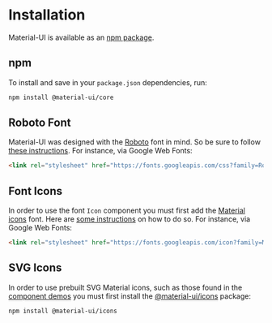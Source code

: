 # Installation

Material-UI is available as an [npm package](https://www.npmjs.com/package/@material-ui/core).

## npm

To install and save in your `package.json` dependencies, run:

```sh
npm install @material-ui/core
```

## Roboto Font

Material-UI was designed with the [Roboto](http://www.google.com/fonts/specimen/Roboto)
font in mind. So be sure to follow [these instructions](/style/typography#general).
For instance, via Google Web Fonts:
```html
<link rel="stylesheet" href="https://fonts.googleapis.com/css?family=Roboto:300,400,500">
```

## Font Icons

In order to use the font `Icon` component you must first add the [Material icons](https://material.io/icons/) font.
Here are [some instructions](/style/icons#font-icons)
on how to do so.
For instance, via Google Web Fonts:
```html
<link rel="stylesheet" href="https://fonts.googleapis.com/icon?family=Material+Icons">
```

## SVG Icons

In order to use prebuilt SVG Material icons, such as those found in the [component demos](/demos/app-bar/)
you must first install the [@material-ui/icons](https://www.npmjs.com/package/@material-ui/icons) package:

```sh
npm install @material-ui/icons
```
